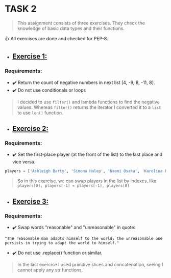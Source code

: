 # TASK 2
> This assignment consists of three exercises. They check the knowledge of basic data types and their functions.

👍 All exercises are done and checked for PEP-8.

- ## [Exercise 1:](https://gitlab.com/nosoccus/python-online-course-epam/-/blob/master/TASK_2/exercise_1.py)
### Requirements:
  * ✔️ Return the count of negative numbers in next list [4, -9, 8, -11, 8].
  * ✔️ Do not use conditionals or loops

> I decided to use ```filter()``` and lambda functions to find the negative values.
Whereas ```filter()``` returns the iterator I converted it to a ```list``` to use ```len()``` function.


- ## [Exercise 2:](https://gitlab.com/nosoccus/python-online-course-epam/-/blob/master/TASK_2/exercise_2.py)
### Requirements:
  * ✔️ Set the first-place player (at the front of the list) to the last place and vice versa.

 ```python
players = ['Ashleigh Barty', 'Simona Halep', 'Naomi Osaka', 'Karolina Pliskova', 'Elina Svitolina']
```

> So in this exercise, we can swap players in the list by indexes, like ```players[0], players[-1] = players[-1], players[0]```


- ## [Exercise 3:](https://gitlab.com/nosoccus/python-online-course-epam/-/blob/master/TASK_2/exercise_3.py)
### Requirements:
  * ✔️ Swap words "reasonable" and "unreasonable" in quote:
```
"The reasonable man adapts himself to the world; the unreasonable one persists in trying to adapt the world to himself."
```
  * ✔️ Do not use <string>.replace() function or similar.

> In the last exercise I used primitive slices and concatenation, seeing I cannot apply any str functions.
